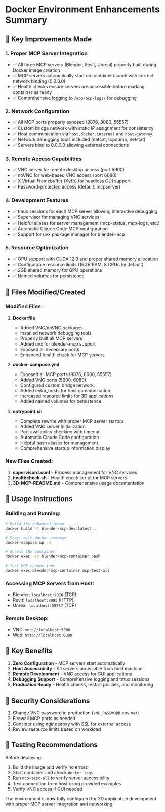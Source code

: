 # Docker Environment Enhancements Summary

## 🚀 Key Improvements Made

### 1. **Proper MCP Server Integration**
- ✅ All three MCP servers (Blender, Revit, Unreal) properly built during Docker image creation
- ✅ MCP servers automatically start on container launch with correct network binding (0.0.0.0)
- ✅ Health checks ensure servers are accessible before marking container as ready
- ✅ Comprehensive logging to `/app/mcp-logs/` for debugging

### 2. **Network Configuration**
- ✅ All MCP ports properly exposed (9876, 8080, 55557)
- ✅ Custom bridge network with static IP assignment for consistency
- ✅ Host communication via `host.docker.internal` and `host-gateway`
- ✅ Network debugging tools included (netcat, tcpdump, netstat)
- ✅ Servers bind to 0.0.0.0 allowing external connections

### 3. **Remote Access Capabilities**
- ✅ VNC server for remote desktop access (port 5900)
- ✅ noVNC for web-based VNC access (port 6080)
- ✅ X Virtual Framebuffer (Xvfb) for headless GUI support
- ✅ Password-protected access (default: mcpserver)

### 4. **Development Features**
- ✅ tmux sessions for each MCP server allowing interactive debugging
- ✅ Supervisor for managing VNC services
- ✅ Helpful aliases for server management (mcp-status, mcp-logs, etc.)
- ✅ Automatic Claude Code MCP configuration
- ✅ Support for uvx package manager for blender-mcp

### 5. **Resource Optimization**
- ✅ GPU support with CUDA 12.9 and proper shared memory allocation
- ✅ Configurable resource limits (16GB RAM, 8 CPUs by default)
- ✅ 2GB shared memory for GPU operations
- ✅ Named volumes for persistence

## 📁 Files Modified/Created

### Modified Files:
1. **Dockerfile**
   - Added VNC/noVNC packages
   - Installed network debugging tools
   - Properly built all MCP servers
   - Added uvx for blender-mcp support
   - Exposed all necessary ports
   - Enhanced health check for MCP servers

2. **docker-compose.yml**
   - Exposed all MCP ports (9876, 8080, 55557)
   - Added VNC ports (5900, 6080)
   - Configured custom bridge network
   - Added extra_hosts for host communication
   - Increased resource limits for 3D applications
   - Added named volumes for persistence

3. **entrypoint.sh**
   - Complete rewrite with proper MCP server startup
   - Added VNC server initialization
   - Port availability checking with timeout
   - Automatic Claude Code configuration
   - Helpful bash aliases for management
   - Comprehensive startup information display

### New Files Created:
1. **supervisord.conf** - Process management for VNC services
2. **healthcheck.sh** - Health check script for MCP servers
3. **3D-MCP-README.md** - Comprehensive usage documentation

## 🔧 Usage Instructions

### Building and Running:
```bash
# Build the enhanced image
docker build -t blender-mcp-dev:latest .

# Start with docker-compose
docker-compose up -d

# Access the container
docker exec -it blender-mcp-container bash

# Test MCP connections
docker exec blender-mcp-container mcp-test-all
```

### Accessing MCP Servers from Host:
- Blender: `localhost:9876` (TCP)
- Revit: `localhost:8080` (HTTP)
- Unreal: `localhost:55557` (TCP)

### Remote Desktop:
- VNC: `vnc://localhost:5900`
- Web: `http://localhost:6080`

## 🎯 Key Benefits

1. **Zero Configuration** - MCP servers start automatically
2. **Host Accessibility** - All servers accessible from host machine
3. **Remote Development** - VNC access for GUI applications
4. **Debugging Support** - Comprehensive logging and tmux sessions
5. **Production Ready** - Health checks, restart policies, and monitoring

## 🔐 Security Considerations

1. Change VNC password in production (`VNC_PASSWORD` env var)
2. Firewall MCP ports as needed
3. Consider using nginx proxy with SSL for external access
4. Review resource limits based on workload

## 🚧 Testing Recommendations

Before deploying:
1. Build the image and verify no errors
2. Start container and check `docker logs`
3. Run `mcp-test-all` to verify server accessibility
4. Test connection from host using provided examples
5. Verify VNC access if GUI needed

The environment is now fully configured for 3D application development with proper MCP server integration and networking!